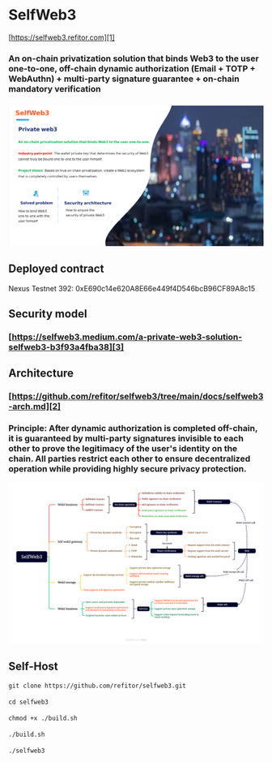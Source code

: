 # SelfWeb3

[https://selfweb3.refitor.com][1]

### An on-chain privatization solution that binds Web3 to the user one-to-one, off-chain dynamic authorization (Email + TOTP + WebAuthn) + multi-party signature guarantee + on-chain mandatory verification

###

![/docs/selfweb3.png](docs/selfweb3-bg.png)

## Deployed contract

Nexus Testnet 392: 0xE690c14e620A8E66e449f4D546bcB96CF89A8c15

## Security model

### [https://selfweb3.medium.com/a-private-web3-solution-selfweb3-b3f93a4fba38][3]

## Architecture

### [https://github.com/refitor/selfweb3/tree/main/docs/selfweb3-arch.md][2]

### Principle: After dynamic authorization is completed off-chain, it is guaranteed by multi-party signatures invisible to each other to prove the legitimacy of the user's identity on the chain. All parties restrict each other to ensure decentralized operation while providing highly secure privacy protection.

![/docs/selfweb3-arch.png](docs/selfweb3-arch.png)

## Self-Host

```shell
git clone https://github.com/refitor/selfweb3.git

cd selfweb3

chmod +x ./build.sh

./build.sh

./selfweb3
```

[1]: https://selfweb3.refitor.com
[2]: /docs/selfweb3-arch.md
[3]: https://selfweb3.medium.com/a-private-web3-solution-selfweb3-b3f93a4fba38
